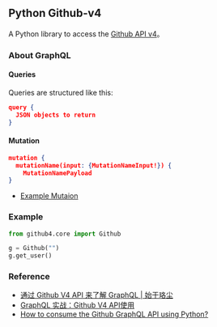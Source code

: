 ## Python Github-v4

A Python library to access the [Github API v4](https://developer.github.com/v4/)。

### About GraphQL

#### Queries

Queries are structured like this:

```json
query {
  JSON objects to return
}
```

#### Mutation

```json
mutation {
  mutationName(input: {MutationNameInput!}) {
    MutationNamePayload
}
```

- [Example Mutaion](https://developer.github.com/v4/guides/forming-calls/#example-mutation)

### Example

```python
from github4.core import Github

g = Github("")
g.get_user()
```

### Reference

- [通过 Github V4 API 来了解 GraphQL | 始于珞尘](https://juejin.im/entry/5b04fb1af265da0ba2675892)
- [GraphQL 实战：Github V4 API使用](https://www.jianshu.com/p/af7ac20f2c64)
- [How to consume the Github GraphQL API using Python?](https://stackoverflow.com/questions/45957784/how-to-consume-the-github-graphql-api-using-python)